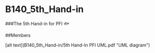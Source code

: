 # B140_5th_Hand-in
###The 5th Hand-in for PFI :fish:

##Members

[alt text](B140_5th_Hand-in/5th Hand-In PFI UML.pdf "UML diagram")

